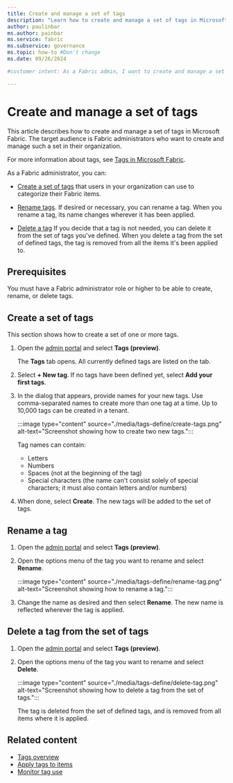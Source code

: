 ```yaml
---
title: Create and manage a set of tags
description: "Learn how to create and manage a set of tags in Microsoft Fabric."
author: paulinbar
ms.author: painbar
ms.service: fabric
ms.subservice: governance
ms.topic: how-to #Don't change
ms.date: 09/26/2024

#customer intent: As a Fabric admin, I want to create and manage a set of tags so that data creators and data consumers can use them to better manage and find data.

---
```


# Create and manage a set of tags

This article describes how to create and manage a set of tags in Microsoft Fabric. The target audience is Fabric administrators who want to create and manage such a set in their organization.

For more information about tags, see [Tags in Microsoft Fabric](./tags-overview.md).

As a Fabric administrator, you can:

* [Create a set of tags](#create-a-set-of-tags) that users in your organization can use to categorize their Fabric items.

* [Rename tags](#rename-a-tag). If desired or necessary, you can rename a tag. When you rename a tag, its name changes wherever it has been applied.

* [Delete a tag](#delete-a-tag-from-the-set-of-tags) If you decide that a tag is not needed, you can delete it from the set of tags you've defined. When you delete a tag from the set of defined tags, the tag is removed from all the items it's been applied to.

## Prerequisites

You must have a Fabric administrator role or higher to be able to create, rename, or delete tags.

## Create a set of tags

This section shows how to create a set of one or more tags.

1. Open the [admin portal](../admin/admin-center.md#how-to-get-to-the-admin-portal) and select **Tags (preview)**.

    The **Tags** tab opens. All currently defined tags are listed on the tab.

1. Select **+ New tag**. If no tags have been defined yet, select **Add your first tags**.

1. In the dialog that appears, provide names for your new tags. Use comma-separated names to create more than one tag at a time. Up to 10,000 tags can be created in a tenant.

    :::image type="content" source="./media/tags-define/create-tags.png" alt-text="Screenshot showing how to create two new tags.":::

    Tag names can contain:
    * Letters
    * Numbers
    * Spaces (not at the beginning of the tag)
    * Special characters (the name can't consist solely of special characters; it must also contain letters and/or numbers)

1. When done, select **Create**. The new tags will be added to the set of tags.

## Rename a tag

1. Open the [admin portal](../admin/admin-center.md#how-to-get-to-the-admin-portal) and select **Tags (preview)**.

1. Open the options menu of the tag you want to rename and select **Rename**.

    :::image type="content" source="./media/tags-define/rename-tag.png" alt-text="Screenshot showing how to rename a tag.":::

1. Change the name as desired and then select **Rename**. The new name is reflected wherever the tag is applied.

## Delete a tag from the set of tags

1. Open the [admin portal](../admin/admin-center.md#how-to-get-to-the-admin-portal) and select **Tags (preview)**.

1. Open the options menu of the tag you want to rename and select **Delete**.

    :::image type="content" source="./media/tags-define/delete-tag.png" alt-text="Screenshot showing how to delete a tag from the set of tags.":::

    The tag is deleted from the set of defined tags, and is removed from all items where it is applied.

## Related content

* [Tags overview](tags-overview.md)
* [Apply tags to items](tags-apply.md)
* [Monitor tag use](tags-monitor.md)